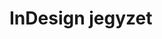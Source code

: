 # InDesign jegyzet

<!-- bemutatkozás és mentegezőzés xd -->

<!-- 
TODOs és jegyzet

vonalzók és segédvonalak

színek, paletták, színterek, cmyk

templatek, design libraryk

oldalszám

csapatmunka, egységesítés, irányelvek, book

szótagolás, nyelvek, autocorrect?

preflight ellenőrzés

hq előnézet

shift w, presentation mode

ctrl f grep

exportálás

karakterszám újraszámolás képek alapján, esetleg ehhez egy googledocs template?

megjelenítés minősége

actual könyvnyomtatási szabályok/irányelvek/tördelés finomságai és kerülendő dolgok, szégyenfal

tartalomjegyzék rework, indent

spellcheck ctrl i

https://helpx.adobe.com/indesign/using/pages-spreads.html

https://helpx.adobe.com/indesign/using/creating-book-files.html

bevett szokások impulzusnál
- rétegek 
    - előtér
    - munkaterület: szöveg
    - háttér
- meg kéne csinálni a kifutót a templatekben
- régi pdf-ek alapján az export és hasonló finomságok ha van benne
- karakterstílus
- bekezdéstílus
    - jaaa
    - interjú kérdés tesz maga elé üres sort (elém???)
    - aláírás cikk után?
    - aláírás alá képekhez
        - spotot nem szoktuk megjelölni, ők ott vannak az elején
- kép, körbefolyás
    - felső layer, vagy háttér
    - szögletesnél 3mm
- mappa szervezés, együttműködés a többiekkel (esetleg kérdezzem meg)
- drive tördelős mappa
- egyszerre tördelés, lock
 -->